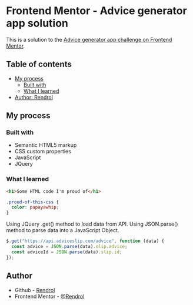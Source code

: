 # Frontend Mentor - Advice generator app solution

This is a solution to the [Advice generator app challenge on Frontend Mentor](https://www.frontendmentor.io/challenges/advice-generator-app-QdUG-13db).

## Table of contents

- [My process](#my-process)
  - [Built with](#built-with)
  - [What I learned](#what-i-learned)
- [Author: Rendrol](#author)

## My process

### Built with

- Semantic HTML5 markup
- CSS custom properties
- JavaScript
- JQuery

### What I learned

```html
<h1>Some HTML code I'm proud of</h1>
```

```css
.proud-of-this-css {
  color: papayawhip;
}
```

Using JQuery .get() method to load data from API.
Using JSON.parse() method to parse data into a JavaScript Object.

```js
$.get("https://api.adviceslip.com/advice", function (data) {
  const advice = JSON.parse(data).slip.advice;
  const adviceId = JSON.parse(data).slip.id;
});
```

## Author

- Github - [Rendrol](https://github.com/Rendrol)
- Frontend Mentor - [@Rendrol](https://www.frontendmentor.io/profile/Rendrol)
